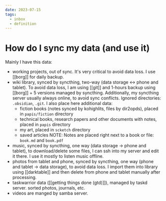 ```yaml
---
date: 2023-07-15
tags:
  - inbox
  - definition
---
```


# How do I sync my data (and use it)

Mainly I have this data:
- working projects, out of sync. It's very critical to avoid data loss. I
use [[borg]] for daily backup.
- wiki library, synced by syncthing, two-way (data storage ↔ phone and
tablet). To avoid data loss, I am using [[git]] and 1-hours backup using
[[borg]] + 5 versions managed by syncthing. Additionally, my syncthing server
usually always online, to avoid sync conflicts.
Ignored directories: `.obsidian`, `.git`. I also place here
additional data:
  - fiction books (notes synced by kohighlits, files by dir2opds), placed in
  `papis/fiction` directory
  - technical books, research papers and other documents with notes, placed in
  `papis` directory
  - my art, placed in `scketch` directory
  - saved articles
  NOTE: Notes are placed right next to a book or file: `book.md` and `book.pdf`
- music, synced by syncthing, one way (data storage → phone and tablet), to
download/delete some files, I can ssh into my server and edit it there. I use it
mostly to listen music offline.
- photos from tablet and phone, synced by syncthing, one way (phone and tablet
→ data storage), to avoid data loss. I import them into library using
[[darktable]] and then delete from phone and tablet manually after processing.
- taskwarrior data ([[getting things done (gtd)]]), managed by taskd server.
sorted photos, journals, etc.
- videos are manged by samba server.
